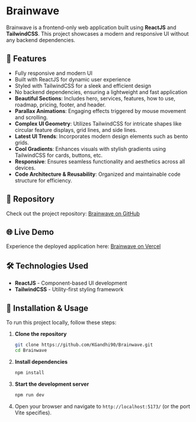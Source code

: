# Brainwave

Brainwave is a frontend-only web application built using **ReactJS** and **TailwindCSS**. This project showcases a modern and responsive UI without any backend dependencies.

## 🚀 Features

- Fully responsive and modern UI
- Built with ReactJS for dynamic user experience
- Styled with TailwindCSS for a sleek and efficient design
- No backend dependencies, ensuring a lightweight and fast application
- **Beautiful Sections**: Includes hero, services, features, how to use, roadmap, pricing, footer, and header.
- **Parallax Animations**: Engaging effects triggered by mouse movement and scrolling.
- **Complex UI Geometry**: Utilizes TailwindCSS for intricate shapes like circular feature displays, grid lines, and side lines.
- **Latest UI Trends**: Incorporates modern design elements such as bento grids.
- **Cool Gradients**: Enhances visuals with stylish gradients using TailwindCSS for cards, buttons, etc.
- **Responsive**: Ensures seamless functionality and aesthetics across all devices.
- **Code Architecture & Reusability**: Organized and maintainable code structure for efficiency.

## 📂 Repository

Check out the project repository: [Brainwave on GitHub](https://github.com/KGandhi90/Brainwave.git)

## 🌐 Live Demo

Experience the deployed application here: [Brainwave on Vercel](https://brainwave-kgandhi.vercel.app)

## 🛠️ Technologies Used

- **ReactJS** - Component-based UI development
- **TailwindCSS** - Utility-first styling framework

## 📌 Installation & Usage

To run this project locally, follow these steps:

1. **Clone the repository**

   ```sh
   git clone https://github.com/KGandhi90/Brainwave.git
   cd Brainwave
   ```

2. **Install dependencies**

   ```sh
   npm install
   ```

3. **Start the development server**

   ```sh
   npm run dev
   ```

4. Open your browser and navigate to `http://localhost:5173/` (or the port Vite specifies).
